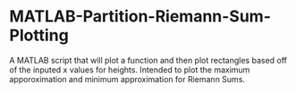 # MATLAB-Partition-Riemann-Sum-Plotting
A MATLAB script that will plot a function and then plot rectangles based off of the inputed x values for heights. Intended to plot the maximum apporoximation and minimum approximation for Riemann Sums.
